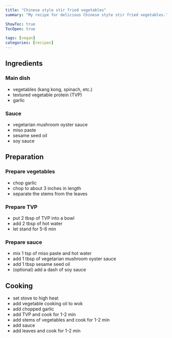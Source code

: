 ```yaml
---
title: "Chinese style stir fried vegetables"
summary: "My recipe for delicious Chinese style stir fried vegetables."

ShowToc: true
TocOpen: true

tags: [vegan]
categories: [recipes]
---
```


## Ingredients

### Main dish

- vegetables (kang kong, spinach, etc.)
- textured vegetable protein (TVP)
- garlic

### Sauce
  - vegetarian mushroom oyster sauce
  - miso paste
  - sesame seed oil
  - soy sauce

## Preparation

### Prepare vegetables 
  - chop garlic
  - chop to about 3 inches in length
  - separate the stems from the leaves

### Prepare TVP
  - put 2 tbsp of TVP into a bowl
  - add 2 tbsp of hot water
  - let stand for 5-6 min

### Prepare sauce
  - mix 1 tsp of miso paste and hot water
  - add 1 tbsp of vegetarian mushroom oyster sauce
  - add 1 tbsp sesame seed oil
  - (optional) add a dash of soy sauce

## Cooking 

- set stove to high heat
- add vegetable cooking oil to wok
- add chopped garlic
- add TVP and cook for 1-2 min
- add stems of vegetables and cook for 1-2 min
- add sauce
- add leaves and cook for 1-2 min
